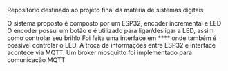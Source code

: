 Repositório destinado ao projeto final da matéria de sistemas digitais

O sistema proposto é composto por um ESP32, encoder incremental e LED
O encoder possui um botão e é utilizado para ligar/desligar a LED, assim como controlar seu brihlo
Foi feita uma interface em **** onde também é possível controlar o LED. A troca de informações entre ESP32 e interface acontece via MQTT.
Um broker mosquitto foi implementado para comunicação MQTT
